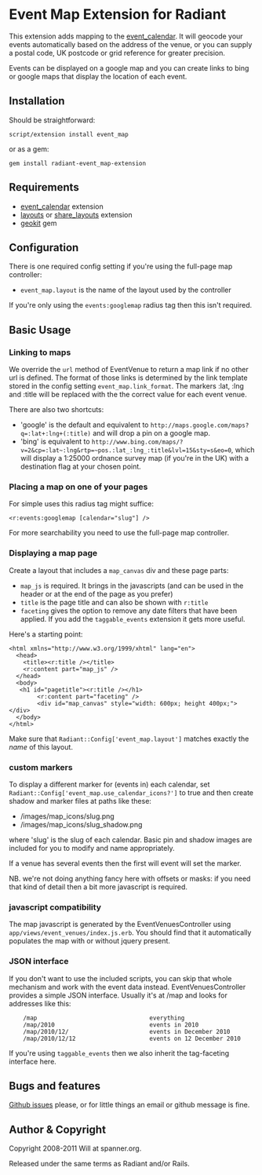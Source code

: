 # Event Map Extension for Radiant

This extension adds mapping to the [event_calendar](http://github.com/radiant/radiant-event-calendar-extension). It will geocode your events automatically based on the address of the venue, or you can supply a postal code, UK postcode or grid reference for greater precision.

Events can be displayed on a google map and you can create links to bing or google maps that display the location of each event.

## Installation

Should be straightforward:

	script/extension install event_map
		
or as a gem:

	gem install radiant-event_map-extension

## Requirements

* [event_calendar](http://github.com/radiant/radiant-event-calendar-extension) extension
* [layouts](http://github.com/squaretalent/radiant-layouts-extension) or [share_layouts](http://github.com/radiant/radiant-share-layouts-extension) extension
* [geokit](http://geokit.rubyforge.org/) gem

## Configuration

There is one required config setting if you're using the full-page map controller:

* `event_map.layout` is the name of the layout used by the controller

If you're only using the `events:googlemap` radius tag then this isn't required.

## Basic Usage

### Linking to maps

We override the `url` method of EventVenue to return a map link if no other url is defined. The format of those links is determined by the link template stored in the config setting `event_map.link_format`. The markers :lat, :lng and :title will be replaced with the the correct value for each event venue.

There are also two shortcuts: 

* 'google' is the default and equivalent to `http://maps.google.com/maps?q=:lat+:lng+(:title)` and will drop a pin on a google map.
* 'bing' is equivalent to `http://www.bing.com/maps/?v=2&cp=:lat~:lng&rtp=~pos.:lat_:lng_:title&lvl=15&sty=s&eo=0`, which will display a 1:25000 ordnance survey map (if you're in the UK) with a destination flag at your chosen point.

### Placing a map on one of your pages

For simple uses this radius tag might suffice:

	<r:events:googlemap [calendar="slug"] />

For more searchability you need to use the full-page map controller.

### Displaying a map page

Create a layout that includes a `map_canvas` div and these page parts:

* `map_js` is required. It brings in the javascripts (and can be used in the header or at the end of the page as you prefer)
* `title` is the page title and can also be shown with `r:title`
* `faceting` gives the option to remove any date filters that have been applied. If you add the `taggable_events` extension it gets more useful.

Here's a starting point:

	<html xmlns="http://www.w3.org/1999/xhtml" lang="en">
	  <head>
	    <title><r:title /></title>
	    <r:content part="map_js" />
	  </head>
	  <body>
       <h1 id="pagetitle"><r:title /></h1>
			<r:content part="faceting" />
			<div id="map_canvas" style="width: 600px; height 400px;"></div>
	  </body>
	</html>

Make sure that `Radiant::Config['event_map.layout']` matches exactly the _name_ of this layout.

### custom markers

To display a different marker for (events in) each calendar, set `Radiant::Config['event_map.use_calendar_icons?']` to true and then create shadow and marker files at paths like these:

* /images/map_icons/slug.png
* /images/map_icons/slug_shadow.png

where 'slug' is the slug of each calendar. Basic pin and shadow images are included for you to modify and name appropriately.

If a venue has several events then the first will event will set the marker.

NB. we're not doing anything fancy here with offsets or masks: if you need that kind of detail then a bit more javascript is required.

### javascript compatibility

The map javascript is generated by the EventVenuesController using `app/views/event_venues/index.js.erb`. You should find that it automatically populates the map with or without jquery present.

### JSON interface

If you don't want to use the included scripts, you can skip that whole mechanism and work with the event data instead. EventVenuesController provides a simple JSON interface. Usually it's at /map and looks for addresses like this:

		/map								everything
		/map/2010							events in 2010
		/map/2010/12/						events in December 2010
		/map/2010/12/12						events on 12 December 2010

If you're using `taggable_events` then we also inherit the tag-faceting interface here.

## Bugs and features

[Github issues](http://github.com/spanner/radiant-event_map-extension/issues) please, or for little things an email or github message is fine.

## Author & Copyright

Copyright 2008-2011 Will at spanner.org.

Released under the same terms as Radiant and/or Rails.

